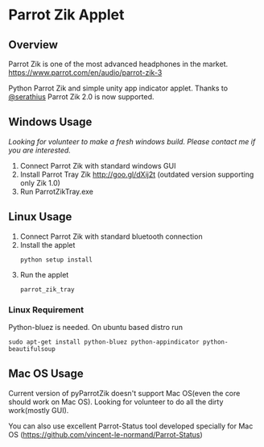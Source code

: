 Parrot Zik Applet
========

## Overview

Parrot Zik is one of the most advanced headphones in the market.
https://www.parrot.com/en/audio/parrot-zik-3

Python Parrot Zik and simple unity app indicator applet.
Thanks to [@serathius](https://github.com/serathius) Parrot Zik 2.0 is now supported.

## Windows Usage

*Looking for volunteer to make a fresh windows build. Please contact me if you are interested.*

1. Connect Parrot Zik with standard windows GUI
2. Install Parrot Tray Zik
http://goo.gl/dXij2t (outdated version supporting only Zik 1.0)
3. Run ParrotZikTray.exe

## Linux Usage

1. Connect Parrot Zik with standard bluetooth connection
2. Install the applet
   ```
   python setup install
   ```
3. Run the applet
   ```
   parrot_zik_tray
   ```

### Linux Requirement

Python-bluez is needed. On ubuntu based distro run

```
sudo apt-get install python-bluez python-appindicator python-beautifulsoup
```

## Mac OS Usage

Current version of pyParrotZik doesn't support Mac OS(even the core should work on Mac OS). Looking for volunteer to do all the dirty work(mostly GUI).

You can also use excellent Parrot-Status tool developed specially for Mac OS (https://github.com/vincent-le-normand/Parrot-Status)
